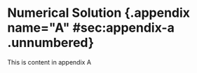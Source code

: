 # Numerical Solution {.appendix name="A" #sec:appendix-a .unnumbered}

This is content in appendix A
